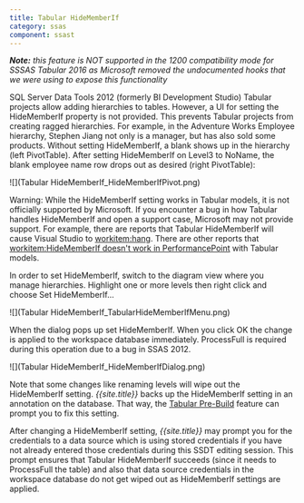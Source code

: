 ```yaml
---
title: Tabular HideMemberIf
category: ssas
component: ssast
---
```


_**Note:** this feature is NOT supported in the 1200 compatibility mode for SSSAS Tabular 2016 as Microsoft removed the undocumented hooks that we were using to expose this functionality_

SQL Server Data Tools 2012 (formerly BI Development Studio) Tabular projects allow adding hierarchies to tables. However, a UI for setting the HideMemberIf property is not provided. This prevents Tabular projects from creating ragged hierarchies. For example, in the Adventure Works Employee hierarchy, Stephen Jiang not only is a manager, but has also sold some products. Without setting HideMemberIf, a blank shows up in the hierarchy (left PivotTable). After setting HideMemberIf on Level3 to NoName, the blank employee name row drops out as desired (right PivotTable):

![](Tabular HideMemberIf_HideMemberIfPivot.png)

Warning: While the HideMemberIf setting works in Tabular models, it is not officially supported by Microsoft. If you encounter a bug in how Tabular handles HideMemberIf and open a support case, Microsoft may not provide support. For example, there are reports that Tabular HideMemberIf will cause Visual Studio to [workitem:hang](http://bidshelper.codeplex.com/workitem/35428). There are other reports that [workitem:HideMemberIf doesn't work in PerformancePoint](http://bidshelper.codeplex.com/workitem/33002) with Tabular models.

In order to set HideMemberIf, switch to the diagram view where you manage hierarchies. Highlight one or more levels then right click and choose Set HideMemberIf...

![](Tabular HideMemberIf_TabularHideMemberIfMenu.png)

When the dialog pops up set HideMemberIf. When you click OK the change is applied to the workspace database immediately. ProcessFull is required during this operation due to a bug in SSAS 2012.

![](Tabular HideMemberIf_HideMemberIfDialog.png)

Note that some changes like renaming levels will wipe out the HideMemberIf setting. *{{site.title}}* backs up the HideMemberIf setting in an annotation on the database. That way, the [Tabular Pre-Build](../TabularPreBuild) feature can prompt you to fix this setting.

After changing a HideMemberIf setting, *{{site.title}}* may prompt you for the credentials to a data source which is using stored credentials if you have not already entered those credentials during this SSDT editing session. This prompt ensures that Tabular HideMemberIf succeeds (since it needs to ProcessFull the table) and also that data source credentials in the workspace database do not get wiped out as HideMemberIf settings are applied.
